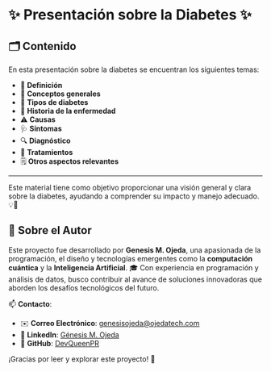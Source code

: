 # ✨ Presentación sobre la Diabetes ✨

## 🗂️ Contenido
En esta presentación sobre la diabetes se encuentran los siguientes temas:

- 📖 **Definición**
- 🧠 **Conceptos generales**
- 🍭 **Tipos de diabetes**
- 📜 **Historia de la enfermedad**
- ⚠️ **Causas**
- 🩺 **Síntomas**
- 🔍 **Diagnóstico**
- 💊 **Tratamientos**
- 🗒️ **Otros aspectos relevantes**

---

Este material tiene como objetivo proporcionar una visión general y clara sobre la diabetes, ayudando a comprender su impacto y manejo adecuado. 💡🌟

## 👤 Sobre el Autor

Este proyecto fue desarrollado por **Genesis M. Ojeda**, una apasionada de la programación, el diseño y tecnologías emergentes como la **computación cuántica** y la **Inteligencia Artificial**. 🎓 Con experiencia en programación y análisis de datos, busco contribuir al avance de soluciones innovadoras que aborden los desafíos tecnológicos del futuro.

📫 **Contacto**:  
- ✉️ **Correo Electrónico**: genesisojeda@ojedatech.com  
- 💼 **LinkedIn**: [Génesis M. Ojeda](https://www.linkedin.com/in/génesis-ojeda-451576302)  
- 🐙 **GitHub**: [DevQueenPR](https://github.com/DevQueenPR)  

¡Gracias por leer y explorar este proyecto! 🚀
